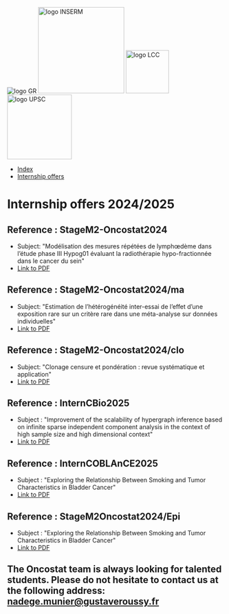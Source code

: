 <img src="https://www.gustaveroussy.fr/sites/all/themes/gustave_roussy/logo.png" alt="logo GR">
<img src="https://upload.wikimedia.org/wikipedia/commons/c/cd/Inserm.svg" alt="logo INSERM" width="200px">
<img src="https://www3.ligue-cancer.net/logo/coul-ecr_LALIGUE_LOGO_C_RVB_600.png" alt="logo LCC" width="100px">
<img src="https://hal.archives-ouvertes.fr/UNIV-PARIS-SACLAY/public/logo_UP_saclay_final.png" alt="logo UPSC" width="150px">

<nav class="navbar">
    <ul class="nav-list">
        <li class="nav-item"><a href="index.html">Index</a></li>
        <li class="nav-item"><a href="internships.html">Internship offers</a></li>
    </ul>
</nav>

# Internship offers 2024/2025

## Reference : StageM2-Oncostat2024

- Subject: "Modélisation des mesures répétées de lymphœdème dans l’étude phase III Hypog01 évaluant la radiothérapie hypo-fractionnée dans le cancer du sein"
- [Link to PDF](https://oncostat.github.io/internships_pdf/stage_m2_methodologie_biostatistique_2024_2025_sm_rg.pdf)

## Reference : StageM2-Oncostat2024/ma

- Subject: "Estimation de l’hétérogénéité inter-essai de l’effet d’une exposition rare sur un critère rare dans une méta-analyse sur données individuelles"
- [Link to PDF](https://oncostat.github.io/internships_pdf/stage_m2_methodologie_biostatistique_2024_2025_glt_nc.pdf)

## Reference : StageM2-Oncostat2024/clo 

- Subject: "Clonage censure et pondération : revue systématique et application"
- [Link to PDF](https://oncostat.github.io/internships_pdf/stage_m2_methodologie_biostatistique_2024_2025_nst_tf.pdf)

## Reference : InternCBio2025

- Subject : "Improvement of the scalability of hypergraph inference based on infinite sparse independent component analysis in the context of high sample size and high dimensional context"
- [Link to PDF](https://oncostat.github.io/internships_pdf/stage_m2_hypergraph_dd_2025.pdf)

## Reference : InternCOBLAnCE2025

- Subject : "Exploring the Relationship Between Smoking and Tumor Characteristics in Bladder Cancer"
- [Link to PDF](https://oncostat.github.io/internships_pdf/stage_oncostat_coblance_vf.pdf)

## Reference : StageM2Oncostat2024/Epi

- Subject : "Exploring the Relationship Between Smoking and Tumor Characteristics in Bladder Cancer"
- [Link to PDF](https://oncostat.github.io/internships_pdf/stage_m2_méthodologie_biostatistique_2024_2025_glt_nh_ap.pdf)



## The Oncostat team is always looking for talented students. Please do not hesitate to contact us at the following address: nadege.munier@gustaveroussy.fr